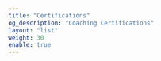 ```yaml
---
title: "Certifications"
og_description: "Coaching Certifications"
layout: "list"
weight: 30
enable: true
---
```

